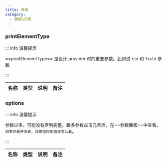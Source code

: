 ```yaml
---
title: 表格
category:
  - 模板&元素
---
```


### printElementType

::: info 温馨提示

==printElementType== 是设计 provider 时的重要参数。比如说 `tid` 和 `field` 参数

:::

| 名称 | 类型 | 说明 | 备注 |
| ---- | ---- | ---- | ---- |

### options

::: info 温馨提示

参数过多，可能没有罗列完整。跟多参数点击元素后，在==参数面板==中查看。<br/>`如果你是开发者，我相信你知道该怎么看`。

:::

| 名称 | 类型 | 说明 | 备注 |
| ---- | ---- | ---- | ---- |